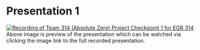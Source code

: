 # Presentation 1
[![Recording of Team 314 (Absolute Zero) Project Checkpoint 1 for EGR 314](https://img.youtube.com/vi/PEDgt7GWlsU/0.jpg)](https://youtu.be/PEDgt7GWlsU)
Above image is preview of the presentation which can be watched via clicking the image link to the full recorded presentation.
